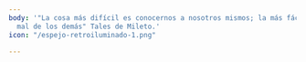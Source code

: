 ```yaml
---
body: '"La cosa más difícil es conocernos a nosotros mismos; la más fácil es hablar
  mal de los demás" Tales de Mileto.'
icon: "/espejo-retroiluminado-1.png"

---
```

